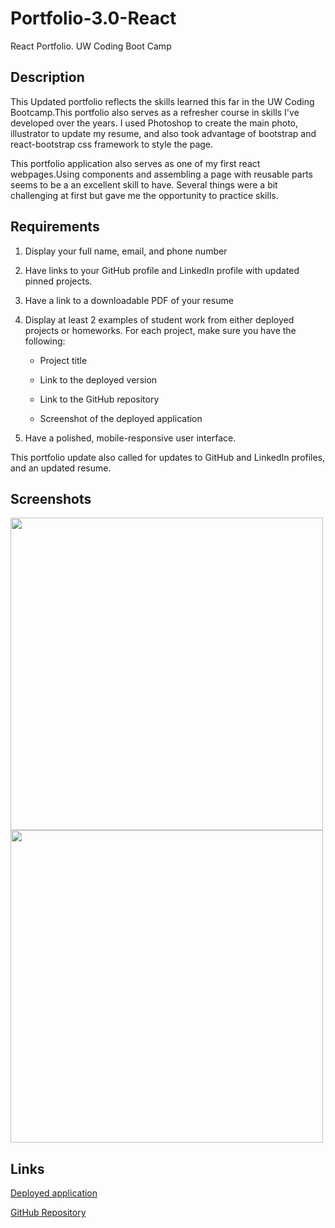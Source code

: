 # Portfolio-3.0-React
React Portfolio. UW Coding Boot Camp 


## Description
This Updated portfolio reflects the skills learned this far in the UW Coding Bootcamp.This portfolio also serves as a refresher course in skills I've developed over the years. I used Photoshop to create the main photo, illustrator to update my resume, and also took advantage of bootstrap and react-bootstrap css framework to style the page.

This portfolio application also serves as one of my first react webpages.Using components and assembling a page with reusable parts seems to be a an excellent skill to have. Several things were a bit challenging at first but gave me the opportunity to practice skills.

## Requirements
1. Display your full name, email, and phone number

2. Have links to your GitHub profile and LinkedIn profile with updated pinned projects.

3. Have a link to a downloadable PDF of your resume

4. Display at least 2 examples of student work from either deployed projects or homeworks. For each project, make sure you have the following:

    * Project title

    * Link to the deployed version

    * Link to the GitHub repository

    * Screenshot of the deployed application

5. Have a polished, mobile-responsive user interface.

This portfolio update also called for updates to GitHub and LinkedIn profiles, and an updated resume.

## Screenshots

<img src="./src/assets/reactPortfolioOne.png" width="500"> 
<img src="./src/assets/reactPortfolioTwo.png" width="500"> 


## Links
[Deployed application](https://portfolio3reactmoreno.herokuapp.com/)

[GitHub Repository](https://github.com/bfourGitHub/Portfolio-3.0-React)